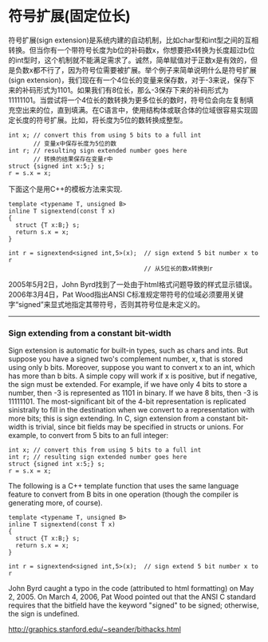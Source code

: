 # 符号扩展(固定位长)

符号扩展(sign extension)是系统内建的自动机制，比如char型和int型之间的互相转换。但当你有一个带符号长度为b位的补码数x，你想要把x转换为长度超过b位的int型时，这个机制就不能满足需求了。诚然，简单赋值对于正数x是有效的，但是负数x都不行了，因为符号位需要被扩展。举个例子来简单说明什么是符号扩展(sign extension)，我们现在有一个4位长的变量来保存数，对于-3来说，保存下来的补码形式为1101。如果我们有8位长，那么-3保存下来的补码形式为11111101。当尝试将一个4位长的数转换为更多位长的数时，符号位会向左复制填充空出来的位，直到填满。在C语言中，使用结构体或联合体的位域很容易实现固定长度的符号扩展。比如，将长度为5位的数转换成整型。
```
int x; // convert this from using 5 bits to a full int
       // 变量x中保存长度为5位的数
int r; // resulting sign extended number goes here
       // 转换的结果保存在变量r中
struct {signed int x:5;} s;
r = s.x = x;
```
下面这个是用C++的模板方法来实现. 
```
template <typename T, unsigned B>
inline T signextend(const T x)
{
  struct {T x:B;} s;
  return s.x = x;
}

int r = signextend<signed int,5>(x);  // sign extend 5 bit number x to r
                                      // 从5位长的数x转换到r
```
2005年5月2日，John Byrd找到了一处由于html格式问题导致的样式显示错误。
2006年3月4日，Pat Wood指出ANSI C标准规定带符号的位域必须要用关键字“signed”来显式地指定其带符号，否则其符号位是未定义的。
***

### Sign extending from a constant bit-width

Sign extension is automatic for built-in types, such as chars and ints. But suppose you have a signed two's complement number, x, that is stored  using only b bits.  Moreover, suppose you want to convert x to an int, which has more than b bits.  A simple copy will work if x is positive, but if negative, the sign must be extended.  For example, if we have only 4 bits to store a number, then -3 is represented as 1101  in binary.  If we have 8 bits, then -3 is 11111101.  The most-significant bit of the 4-bit representation is replicated sinistrally to fill in the destination when we convert to a representation with more bits;  this is sign extending.   In C, sign extension from a constant bit-width is trivial, since bit  fields may be specified in structs or unions.   For example, to convert from 5 bits to an full integer:

```
int x; // convert this from using 5 bits to a full int
int r; // resulting sign extended number goes here
struct {signed int x:5;} s;
r = s.x = x;
```

The following is a C++ template function that uses the same  language feature to convert from B bits in one operation (though  the compiler is generating more, of course).

```
template <typename T, unsigned B>
inline T signextend(const T x)
{
  struct {T x:B;} s;
  return s.x = x;
}

int r = signextend<signed int,5>(x);  // sign extend 5 bit number x to r
```



John Byrd caught a typo in the code (attributed to html formatting) on May 2, 2005.  On March 4, 2006, Pat Wood pointed out that the ANSI C  standard requires that the bitfield have the keyword "signed" to be signed;  otherwise, the sign is undefined.

http://graphics.stanford.edu/~seander/bithacks.html

